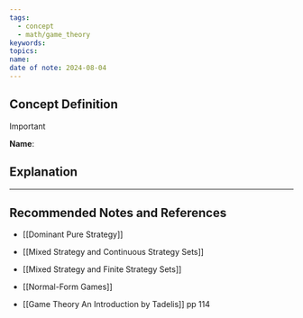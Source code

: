 ```yaml
---
tags:
  - concept
  - math/game_theory
keywords: 
topics: 
name: 
date of note: 2024-08-04
---
```


## Concept Definition

>[!important]
>**Name**: 



## Explanation





-----------
##  Recommended Notes and References


- [[Dominant Pure Strategy]]


- [[Mixed Strategy and Continuous Strategy Sets]]
- [[Mixed Strategy and Finite Strategy Sets]]
- [[Normal-Form Games]]



- [[Game Theory An Introduction by Tadelis]] pp 114